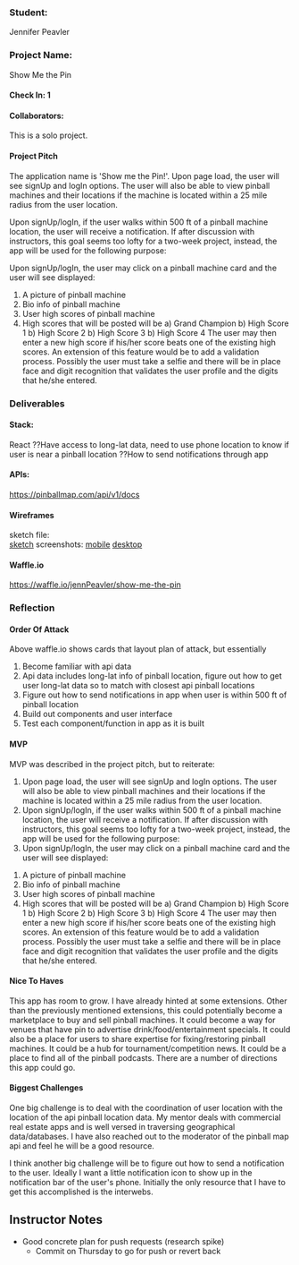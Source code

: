 ### Student:
Jennifer Peavler

### Project Name:
Show Me the Pin  

#### Check In: 1  

#### Collaborators:  
This is a solo project.

#### Project Pitch  
The application name is 'Show me the Pin!'.  Upon page load, the user will see signUp and logIn options.  The user
will also be able to view pinball machines and their locations if the machine is located within a 25 mile radius from the user location.  

Upon signUp/logIn, if the user walks within 500 ft of a pinball machine location, the user will receive a notification.  If after discussion with instructors, this goal seems too lofty for a two-week project, instead, the app will be used for the following purpose:

Upon signUp/logIn, the user may click on a pinball machine card and the user will see displayed:
  1) A picture of pinball machine
  2) Bio info of pinball machine
  3) User high scores of pinball machine
  4) High scores that will be posted will be
    a) Grand Champion
    b) High Score 1
    b) High Score 2
    b) High Score 3
    b) High Score 4
The user may then enter a new high score if his/her score beats one of the existing high scores.  An extension
of this feature would be to add a validation process.  Possibly the user must take a selfie and there will
be in place face and digit recognition that validates the user profile and the digits that he/she entered.

### Deliverables  

#### Stack:
React
??Have access to long-lat data, need to use phone location to know if user is near a pinball location
??How to send notifications through app

#### APIs:  
https://pinballmap.com/api/v1/docs

#### Wireframes
sketch file:  
[sketch]('./images/wireframe.sketch')
screenshots:
[mobile]('./images/mobile-layout.png')
[desktop]('./images/desktop-layout.png')

#### Waffle.io
https://waffle.io/jennPeavler/show-me-the-pin

### Reflection  

#### Order Of Attack  
Above waffle.io shows cards that layout plan of attack, but essentially
1. Become familiar with api data
2. Api data includes long-lat info of pinball location, figure out how to
   get user long-lat data so to match with closest api pinball locations
3. Figure out how to send notifications in app when user is within 500 ft of pinball location
4. Build out components and user interface
5. Test each component/function in app as it is built


#### MVP
MVP was described in the project pitch, but to reiterate:
1.  Upon page load, the user will see signUp and logIn options.  The user
will also be able to view pinball machines and their locations if the machine is located within a 25 mile radius from the user location.
2.  Upon signUp/logIn, if the user walks within 500 ft of a pinball machine location, the user will receive a notification.  If after discussion with instructors, this goal seems too lofty for a two-week project, instead, the app will be used for the following purpose:
3.  Upon signUp/logIn, the user may click on a pinball machine card and the user will see displayed:
  1) A picture of pinball machine
  2) Bio info of pinball machine
  3) User high scores of pinball machine
  4) High scores that will be posted will be
    a) Grand Champion
    b) High Score 1
    b) High Score 2
    b) High Score 3
    b) High Score 4
The user may then enter a new high score if his/her score beats one of the existing high scores.  An extension
of this feature would be to add a validation process.  Possibly the user must take a selfie and there will
be in place face and digit recognition that validates the user profile and the digits that he/she entered.

#### Nice To Haves   
This app has room to grow.  I have already hinted at some extensions.  Other than the previously mentioned extensions, this could potentially become a marketplace to buy and sell pinball machines.  It could become a way for venues that have pin to advertise drink/food/entertainment specials.  It could also be a place for users to share expertise for fixing/restoring pinball machines.  It could be a hub for tournament/competition news.  It could be a place to find all of the pinball podcasts.  There are a number of directions this app could go.

#### Biggest Challenges  
One big challenge is to deal with the coordination of user location with the location of the api pinball location data.  My mentor deals with commercial real estate apps and is well versed in traversing geographical data/databases.  I have also reached out to the moderator of the pinball map api and feel he will be a good resource.

I think another big challenge will be to figure out how to send a notification to the user.  Ideally I want a little notification icon to show up in the notification bar of the user's phone.  Initially the only resource that I have to get this accomplished is the interwebs.

## Instructor Notes

- Good concrete plan for push requests (research spike)
  - Commit on Thursday to go for push or revert back
